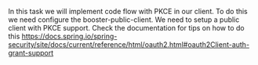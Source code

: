 In this task we will implement code flow with PKCE in our client.
To do this we need configure the booster-public-client.
We need to setup a public client with PKCE support.
Check the documentation for tips on how to do this https://docs.spring.io/spring-security/site/docs/current/reference/html/oauth2.html#oauth2Client-auth-grant-support
